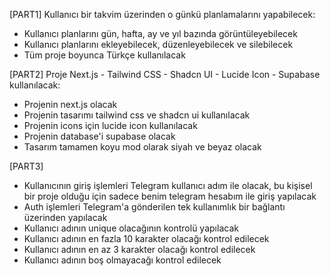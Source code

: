 [PART1]
Kullanıcı bir takvim üzerinden o günkü planlamalarını yapabilecek:
- Kullanıcı planlarını gün, hafta, ay ve yıl bazında görüntüleyebilecek
- Kullanıcı planlarını ekleyebilecek, düzenleyebilecek ve silebilecek
- Tüm proje boyunca Türkçe kullanılacak

[PART2]
Proje Next.js - Tailwind CSS - Shadcn UI - Lucide Icon - Supabase kullanılacak:
- Projenin next.js olacak
- Projenin tasarımı tailwind css ve shadcn ui kullanılacak
- Projenin icons için lucide icon kullanılacak
- Projenin database'i supabase olacak
- Tasarım tamamen koyu mod olarak siyah ve beyaz olacak

[PART3]
- Kullanıcının giriş işlemleri Telegram kullanıcı adım ile olacak, bu kişisel bir proje olduğu için sadece benim telegram hesabım ile giriş yapılacak
- Auth işlemleri Telegram'a gönderilen tek kullanımlık bir bağlantı üzerinden yapılacak
- Kullanıcı adının unique olacağının kontrolü yapılacak
- Kullanıcı adının en fazla 10 karakter olacağı kontrol edilecek
- Kullanıcı adının en az 3 karakter olacağı kontrol edilecek
- Kullanıcı adının boş olmayacağı kontrol edilecek


